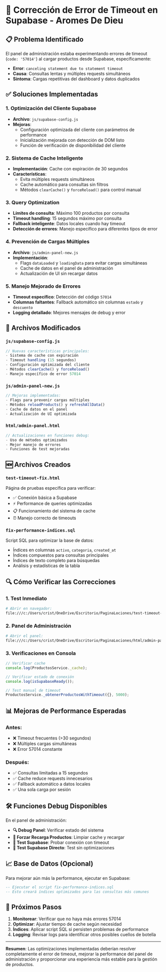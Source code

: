 # 🔧 Corrección de Error de Timeout en Supabase - Aromes De Dieu

## 📋 Problema Identificado
El panel de administración estaba experimentando errores de timeout (`code: '57014'`) al cargar productos desde Supabase, específicamente:
- **Error**: `canceling statement due to statement timeout`
- **Causa**: Consultas lentas y múltiples requests simultáneos
- **Síntoma**: Cargas repetitivas del dashboard y datos duplicados

## ✅ Soluciones Implementadas

### 1. **Optimización del Cliente Supabase**
- **Archivo**: `js/supabase-config.js`
- **Mejoras**:
  - Configuración optimizada del cliente con parámetros de performance
  - Inicialización mejorada con detección de DOM listo
  - Función de verificación de disponibilidad del cliente

### 2. **Sistema de Cache Inteligente**
- **Implementación**: Cache con expiración de 30 segundos
- **Características**:
  - Evita múltiples requests simultáneos
  - Cache automático para consultas sin filtros
  - Métodos `clearCache()` y `forceReload()` para control manual

### 3. **Query Optimization**
- **Límites de consulta**: Máximo 100 productos por consulta
- **Timeout handling**: 15 segundos máximo por consulta
- **Fallback inteligente**: Datos locales cuando hay timeout
- **Detección de errores**: Manejo específico para diferentes tipos de error

### 4. **Prevención de Cargas Múltiples**
- **Archivo**: `js/admin-panel-new.js`
- **Implementación**:
  - Flags `dataLoaded` y `loadingData` para evitar cargas simultáneas
  - Cache de datos en el panel de administración
  - Actualización de UI sin recargar datos

### 5. **Manejo Mejorado de Errores**
- **Timeout específico**: Detección del código `57014`
- **Columnas faltantes**: Fallback automático sin columnas `estado` y `descuento`
- **Logging detallado**: Mejores mensajes de debug y error

## 📂 Archivos Modificados

### `js/supabase-config.js`
```javascript
// Nuevas características principales:
- Sistema de cache con expiración
- Timeout handling (15 segundos)
- Configuración optimizada del cliente
- Métodos clearCache() y forceReload()
- Manejo específico de error 57014
```

### `js/admin-panel-new.js`
```javascript
// Mejoras implementadas:
- Flags para prevenir cargas múltiples
- Métodos reloadProducts() y refreshAllData()
- Cache de datos en el panel
- Actualización de UI optimizada
```

### `html/admin-panel.html`
```javascript
// Actualizaciones en funciones debug:
- Uso de métodos optimizados
- Mejor manejo de errores
- Funciones de test mejoradas
```

## 🆕 Archivos Creados

### `test-timeout-fix.html`
Página de pruebas específica para verificar:
- ✅ Conexión básica a Supabase
- ⚡ Performance de queries optimizadas
- 📋 Funcionamiento del sistema de cache
- ⏰ Manejo correcto de timeouts

### `fix-performance-indices.sql`
Script SQL para optimizar la base de datos:
- Índices en columnas `activo`, `categoria`, `created_at`
- Índices compuestos para consultas principales
- Índices de texto completo para búsquedas
- Análisis y estadísticas de la tabla

## 🔍 Cómo Verificar las Correcciones

### 1. **Test Inmediato**
```bash
# Abrir en navegador:
file:///c:/Users/crist/OneDrive/Escritorio/PaginaLociones/test-timeout-fix.html
```

### 2. **Panel de Administración**
```bash
# Abrir el panel:
file:///c:/Users/crist/OneDrive/Escritorio/PaginaLociones/html/admin-panel.html
```

### 3. **Verificaciones en Consola**
```javascript
// Verificar cache
console.log(ProductosService._cache);

// Verificar estado de conexión
console.log(isSupabaseReady());

// Test manual de timeout
ProductosService._obtenerProductosWithTimeout({}, 5000);
```

## 📊 Mejoras de Performance Esperadas

### Antes:
- ❌ Timeout frecuentes (>30 segundos)
- ❌ Múltiples cargas simultáneas
- ❌ Error 57014 constante

### Después:
- ✅ Consultas limitadas a 15 segundos
- ✅ Cache reduce requests innecesarios
- ✅ Fallback automático a datos locales
- ✅ Una sola carga por sesión

## 🛠️ Funciones Debug Disponibles

En el panel de administración:
- **🔍 Debug Panel**: Verificar estado del sistema
- **🔄 Forzar Recarga Productos**: Limpiar cache y recargar
- **📡 Test Supabase**: Probar conexión con timeout
- **🔗 Test Supabase Directo**: Test sin optimizaciones

## 📈 Base de Datos (Opcional)

Para mejorar aún más la performance, ejecutar en Supabase:
```sql
-- Ejecutar el script fix-performance-indices.sql
-- Esto creará índices optimizados para las consultas más comunes
```

## 🔄 Próximos Pasos

1. **Monitorear**: Verificar que no haya más errores 57014
2. **Optimizar**: Ajustar tiempo de cache según necesidad
3. **Índices**: Aplicar script SQL si persisten problemas de performance
4. **Logging**: Revisar logs para identificar otros posibles cuellos de botella

---

**Resumen**: Las optimizaciones implementadas deberían resolver completamente el error de timeout, mejorar la performance del panel de administración y proporcionar una experiencia más estable para la gestión de productos.
